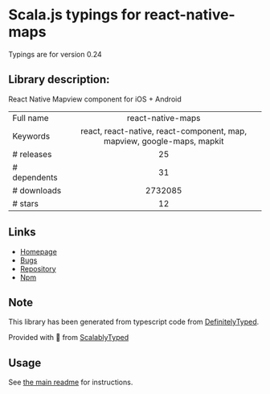 
# Scala.js typings for react-native-maps

Typings are for version 0.24

## Library description:
React Native Mapview component for iOS + Android

|                    |                 |
| ------------------ | :-------------: |
| Full name          | react-native-maps |
| Keywords           | react, react-native, react-component, map, mapview, google-maps, mapkit |
| # releases         | 25 |
| # dependents       | 31 |
| # downloads        | 2732085 |
| # stars            | 12 |

## Links
- [Homepage](https://github.com/react-native-community/react-native-maps#readme)
- [Bugs](https://github.com/react-native-community/react-native-maps/issues)
- [Repository](https://github.com/react-native-community/react-native-maps)
- [Npm](https://www.npmjs.com/package/react-native-maps)
    


## Note
This library has been generated from typescript code from [DefinitelyTyped](https://definitelytyped.org).

Provided with :purple_heart: from [ScalablyTyped](https://github.com/oyvindberg/ScalablyTyped)

## Usage
See [the main readme](../../readme.md) for instructions.


